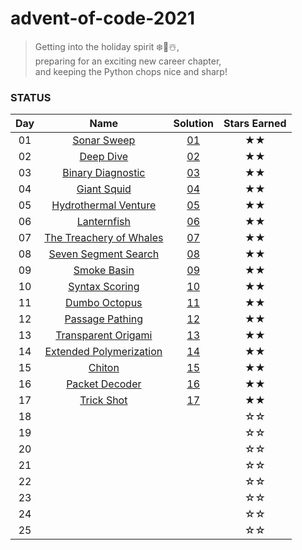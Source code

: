 # advent-of-code-2021

> Getting into the holiday spirit ❄️🌲☃️,  
preparing for an exciting new career chapter,  
and keeping the Python chops nice and sharp!  

### STATUS

| Day | Name | Solution | Stars Earned |
| :------: | :-------------------: | :--------------: | :--------------: |
| 01 | [Sonar Sweep](https://adventofcode.com/2021/day/1) | [01](solution_code/day01.py) | ★★ |
| 02 | [Deep Dive](https://adventofcode.com/2021/day/2) | [02](solution_code/day02.py) | ★★ |
| 03 | [Binary Diagnostic](https://adventofcode.com/2021/day/3) | [03](solution_code/day03.py) | ★★ |
| 04 | [Giant Squid](https://adventofcode.com/2021/day/4) | [04](solution_code/day04.py) | ★★ |
| 05 | [Hydrothermal Venture](https://adventofcode.com/2021/day/5) | [05](solution_code/day05.py) | ★★ |
| 06 | [Lanternfish](https://adventofcode.com/2021/day/6) | [06](solution_code/day06.py) | ★★ |
| 07 | [The Treachery of Whales](https://adventofcode.com/2021/day/7) | [07](solution_code/day07.py) | ★★ |
| 08 | [Seven Segment Search](https://adventofcode.com/2021/day/8) | [08](solution_code/day08.py) | ★★ |
| 09 | [Smoke Basin](https://adventofcode.com/2021/day/9) | [09](solution_code/day09.py) | ★★ |
| 10 | [Syntax Scoring](https://adventofcode.com/2021/day/10) | [10](solution_code/day10.py) | ★★ |
| 11 | [Dumbo Octopus](https://adventofcode.com/2021/day/11) | [11](solution_code/day11.py) | ★★ |
| 12 | [Passage Pathing](https://adventofcode.com/2021/day/12) | [12](solution_code/day12.py) | ★★ |
| 13 | [Transparent Origami](https://adventofcode.com/2021/day/13) | [13](solution_code/day13.py) | ★★ |
| 14 | [Extended Polymerization](https://adventofcode.com/2021/day/14) | [14](solution_code/day14.py) | ★★ |
| 15 | [Chiton](https://adventofcode.com/2021/day/15) | [15](solution_code/day15.py) | ★★ |
| 16 | [Packet Decoder](https://adventofcode.com/2021/day/16) | [16](solution_code/day16.py) | ★★ |
| 17 | [Trick Shot](https://adventofcode.com/2021/day/17) | [17](solution_code/day17.py) | ★★ |
| 18 |  |  | ☆☆ |
| 19 |  |  | ☆☆ |
| 20 |  |  | ☆☆ |
| 21 |  |  | ☆☆ |
| 22 |  |  | ☆☆ |
| 23 |  |  | ☆☆ |
| 24 |  |  | ☆☆ |
| 25 |  |  | ☆☆ |
